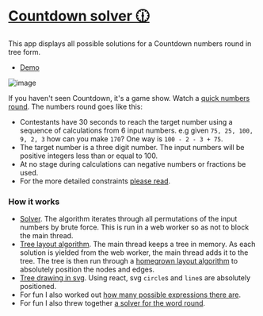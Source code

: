 # [Countdown solver 🕧](https://countdown-solver.vercel.app)

This app displays all possible solutions for a Countdown numbers round in tree form.

- [Demo](https://countdown-solver.vercel.app)

![image](https://user-images.githubusercontent.com/1690659/128640875-ebb38ed6-dfd6-4783-906c-c12497c2e348.png)

If you haven't seen Countdown, it's a game show. Watch a [quick numbers round](https://www.youtube.com/watch?v=pfa3MHLLSWI).
The numbers round goes like this:

- Contestants have 30 seconds to reach the target number using a sequence of calculations from 6 input numbers. e.g
  given `75, 25, 100, 9, 2, 3` how can you make `170`? One way is `100 - 2 - 3 + 75`.
- The target number is a three digit number. The input numbers will be positive integers less than or equal to 100.
- At no stage during calculations can negative numbers or fractions be used.
- For the more detailed constraints [please read](<https://en.wikipedia.org/wiki/Countdown_(game_show)#Numbers_round>).

### How it works

- [Solver](https://github.com/mfbx9da4/countdown-solver/blob/main/solver/solver.ts). The algorithm
  iterates through all permutations of the input numbers by brute force. This is run in a web worker so as
  not to block the main thread.
- [Tree layout algorithm](https://github.com/mfbx9da4/countdown-solver/blob/main/layout/davidStrategy.ts).
  The main thread keeps a tree in memory. As each solution is yielded from the web
  worker, the main thread adds it to the tree. The tree is then run through a [homegrown layout algorithm](https://github.com/mfbx9da4/countdown-solver/blob/main/layout/davidStrategy.ts) to absolutely position the nodes and edges.
- [Tree drawing in svg](https://github.com/mfbx9da4/countdown-solver/blob/main/components/Tree.tsx). Using
  react, svg `circle`s and `line`s are absolutely positioned.
- For fun I also worked out [how many possible expressions there are](https://math.stackexchange.com/questions/4219234/how-many-valid-expressions-for-countdown-numbers-round).
- For fun I also threw together [a solver for the word round](https://github.com/mfbx9da4/countdown-solver/blob/main/solver/words.ts).
